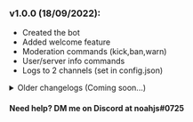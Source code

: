 

### v1.0.0 (18/09/2022):
- Created the bot
- Added welcome feature
- Moderation commands (kick,ban,warn)
- User/server info commands
- Logs to 2 channels (set in config.json)
<details>
           <summary>Older changelogs (Coming soon...)</summary>
         </details>

#### Need help? DM me on Discord at noahjs#0725
